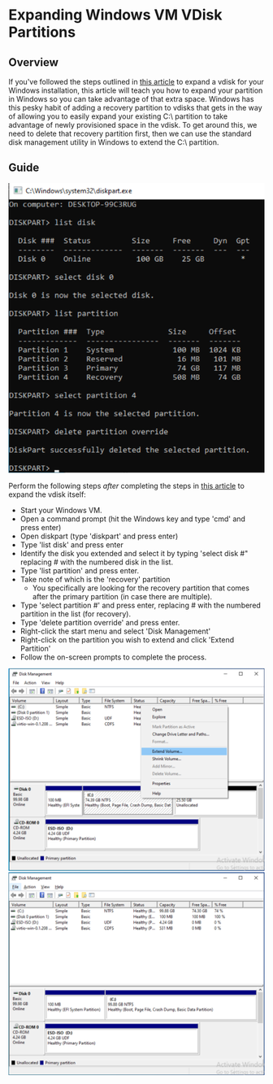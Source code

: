 # Expanding Windows VM VDisk Partitions

## Overview

If you've followed the steps outlined in [this article](/unraid-os/manual/vm/vm-management.md#expanding-a-vdisk) to expand a
vdisk for your Windows installation, this article will teach you how to
expand your partition in Windows so you can take advantage of that extra
space. Windows has this pesky habit of adding a recovery partition to
vdisks that gets in the way of allowing you to easily expand your
existing C:\\ partition to take advantage of newly provisioned space in
the vdisk. To get around this, we need to delete that recovery partition
first, then we can use the standard disk management utility in Windows
to extend the C:\\ partition.

## Guide

![](../assets/Resize_vdisk_2_(using_diskpart_to_delete_recovery_partition).PNG)

Perform the following steps _after_ completing the steps in
[this article](/unraid-os/manual/vm/vm-management.md#expanding-a-vdisk) to expand
the vdisk itself:

- Start your Windows VM.
- Open a command prompt (hit the Windows key and type 'cmd' and press
  enter)
- Open diskpart (type 'diskpart' and press enter)
- Type 'list disk' and press enter
- Identify the disk you extended and select it by typing 'select disk
  \#" replacing \# with the numbered disk in the list.
- Type 'list partition' and press enter.
- Take note of which is the 'recovery' partition
  - You specifically are looking for the recovery partition that comes
    after the primary partition (in case there are multiple).
- Type 'select partition \#' and press enter, replacing \# with the
  numbered partition in the list (for recovery).
- Type 'delete partition override' and press enter.
- Right-click the start menu and select 'Disk Management'
- Right-click on the partition you wish to extend and click 'Extend
  Partition'
- Follow the on-screen prompts to complete the process.

![](../assets/Resize_vdisk_3_(extend_partition_in_disk_management).PNG)
![](../assets/Resize_vdisk_4_(partition_has_been_extended_in_disk_management).PNG)
